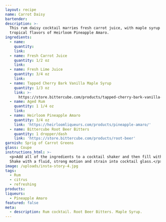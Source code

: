 ```yaml
---
layout: recipe
name: Carrot Daisy
bartender:
description: >-
  This rum daisy cocktail marries fresh carrot juice, with maple syrup and the
  tropical flavors of Heirloom Pineapple Amaro.
ingredients:
  - name:
    quantity:
    link:
  - name: Fresh Carrot Juice
    quantity: 1/2 oz
    link:
  - name: Fresh Lime Juice
    quantity: 3/4 oz
    link:
  - name: Tapped Cherry Bark Vanilla Maple Syrup
    quantity: 1/3 oz
    link: >-
      https://store.bittercube.com/products/tapped-cherry-bark-vanilla-bitters-infused-maple-syrup
  - name: Aged Rum
    quantity: 1 1/4 oz
    link:
  - name: Heirloom Pineapple Amaro
    quantity: 3/4 oz
    link: 'https://heirloomliqueurs.com/products/pineapple-amaro/'
  - name: Bittercube Root Beer Bitters
    quantity: 1 dropper/dash
    link: 'https://store.bittercube.com/products/root-beer'
garnish: Sprig of Carrot Greens
glass: Coupe
instructions_html: >-
  <p>Add all of the ingredients to a cocktail shaker and then fill with ice.
  Shake with a fluid, strong motion and strain into cocktail glass.</p>
image: /uploads/insta-story-4.jpg
tags:
  - Rum
  - citrus
  - refreshing
products:
liqueurs:
  - Pineapple Amaro
featured: false
meta:
  - description: Rum cocktail. Root Beer Bitters. Maple Syrup.
---
```


